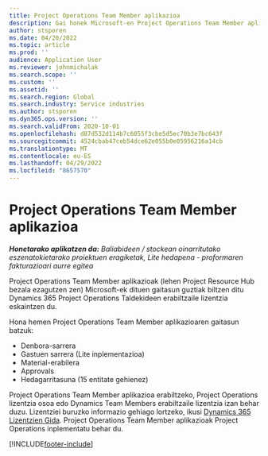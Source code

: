 ```yaml
---
title: Project Operations Team Member aplikazioa
description: Gai honek Microsoft-en Project Operations Team Member aplikazioari buruzko informazioa eskaintzen du Dynamics 365 Project Operations.
author: stsporen
ms.date: 04/20/2022
ms.topic: article
ms.prod: ''
audience: Application User
ms.reviewer: johnmichalak
ms.search.scope: ''
ms.custom: ''
ms.assetid: ''
ms.search.region: Global
ms.search.industry: Service industries
ms.author: stsporen
ms.dyn365.ops.version: ''
ms.search.validFrom: 2020-10-01
ms.openlocfilehash: d87d532d114b7c6055f3cbe5d5ec70b3e7bc643f
ms.sourcegitcommit: 4524cbab47ceb54dce62e055b0e05956216a14cb
ms.translationtype: MT
ms.contentlocale: eu-ES
ms.lasthandoff: 04/29/2022
ms.locfileid: "8657570"
---
```

# <a name="project-operations-team-member-app"></a>Project Operations Team Member aplikazioa

_**Honetarako aplikatzen da:** Baliabideen / stockean oinarritutako eszenatokietarako proiektuen eragiketak, Lite hedapena - proformaren fakturazioari aurre egitea_

Project Operations Team Member aplikazioak (lehen Project Resource Hub bezala ezagutzen zen) Microsoft-ek dituen gaitasun guztiak biltzen ditu Dynamics 365 Project Operations Taldekideen erabiltzaile lizentzia eskaintzen du.

Hona hemen Project Operations Team Member aplikazioaren gaitasun batzuk:

- Denbora-sarrera
- Gastuen sarrera (Lite inplementazioa)
- Material-erabilera
- Approvals
- Hedagarritasuna (15 entitate gehienez)

Project Operations Team Member aplikazioa erabiltzeko, Project Operations lizentzia osoa edo Dynamics Team Members erabiltzaile lizentzia izan behar duzu. Lizentziei buruzko informazio gehiago lortzeko, ikusi [Dynamics 365 Lizentzien Gida](https://go.microsoft.com/fwlink/?LinkId=866544&clcid=0x409). Project Operations Team Member aplikazioak Project Operations inplementatu behar du.

[!INCLUDE[footer-include](../includes/footer-banner.md)]
